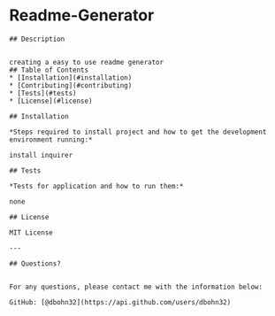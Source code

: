 # Readme-Generator
   
    ## Description 
    
    
    creating a easy to use readme generator
    ## Table of Contents
    * [Installation](#installation)
    * [Contributing](#contributing)
    * [Tests](#tests)
    * [License](#license)
    
    ## Installation
    
    *Steps required to install project and how to get the development environment running:*
    
    install inquirer
    
    ## Tests
    
    *Tests for application and how to run them:*
    
    none
    
    ## License
    
    MIT License
    
    ---
    
    ## Questions?
     
    
    For any questions, please contact me with the information below:
   
    GitHub: [@dbohn32](https://api.github.com/users/dbohn32)
    
